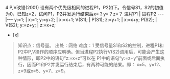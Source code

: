 4
P,V改错(2001)
设有两个优先级相同的进程P1，P2如下。令信号S1，S2的初值为0，已知z=2，试问P1，P2并发运行结束后x=？y=？z=？
进程P1 | 进程P2
---|---
y:=1; | x:=1;
y:=y+2; | x:=x+1;
V(S1); | P(S1);
z:=y+1; | x:=x+y;
P(S2); | V(S2);
y:=z+y; | z:=x+z;
- [x]  

> 知识点：信号量。
> 出处：网络
> 难度：1
> 受信号量S1和S2的控制，进程P1和P2中P,V操作的顺序应明确。但当进程P2执行V(S2)调用后，可能会产生这种情形，即P2中的语句“z:=x+z”可以在
> P1中的语句“y:=z+y”前面或后面执行，因而P1和P2并发运行结束后，有两种可能的结果。即： x=5、y=12、z=9或x=5、y=7、z=9。
